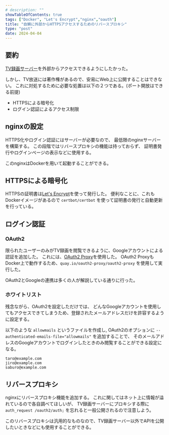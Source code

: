 ```yaml
---
# description: ""
showTableOfContents: true
tags: ["Docker", "Let's Encrypt","nginx","oauth"]
title: "自鯖に外部からHTTPSアクセスするためのリバースプロキシ"
type: "post"
date: 2024-04-04
---
```


## 要約
[TV録画サーバー](/Portfolio/posts/tv_rec/)を外部からアクセスできるようにしたかった。


しかし、TV放送には著作権があるので、安易にWeb上に公開することはできない。
これに対処するために必要な処置は以下の２つである。(ポート開放はできる前提)
- HTTPSによる暗号化
- ログイン認証によるアクセス制限

## nginxの設定
HTTPS化やログイン認証にはサーバーが必要なので、
最低限のnginxサーバーを構築する。
この段階ではリバースプロキシの機能は持っておらず、
証明書発行やログインページの表示などに使用する。

このnginxはDockerを用いて起動することができる。


## HTTPSによる暗号化
HTTPSの証明書は[Let's Encrypt](https://letsencrypt.org/ja/)を使って発行した。
便利なことに、これもDockerイメージがあるので `certbot/certbot` を使って証明書の発行と自動更新を行っている。

## ログイン認証
### OAuth2
限られたユーザーのみがTV録画を閲覧できるように、Googleアカウントによる認証を追加した。
これには、[OAuth2 Proxy](https://oauth2-proxy.github.io/oauth2-proxy/)を使用した。
OAuth2 ProxyもDocker上で動作するため、`quay.io/oauth2-proxy/oauth2-proxy` を使用して実行した。

OAuth2とGoogleの連携は多くの人が解説している通りに行った。

### ホワイトリスト
残念ながら、OAuth2を設定しただけでは、
どんなGoogleアカウントを使用してもアクセスできてしまうため、登録されたメールアドレスだけを許容するように設定する。

以下のような `allowmails` というファイルを作成し, 
OAuth2のオプションに `--authenticated-emails-file="allowmails"` を追加することで、
そのメールアドレスのGoogleアカウントでログインしたときのみ閲覧することができる設定になる。
```
taro@example.com
jiro@example.com
saburo@example.com
```

## リバースプロキシ
nginxにリバースプロキシ機能を追加する。
これに関してはネット上に情報が溢れているので各自調べてほしいが、
TV録画サーバーにプロキシする際に `auth_request /oauth2/auth;` を忘れると一般公開されるので注意しよう。

このリバースプロキシは汎用的なものなので、TV録画サーバー以外でAPIを公開したいときなどにも使用することができる。
